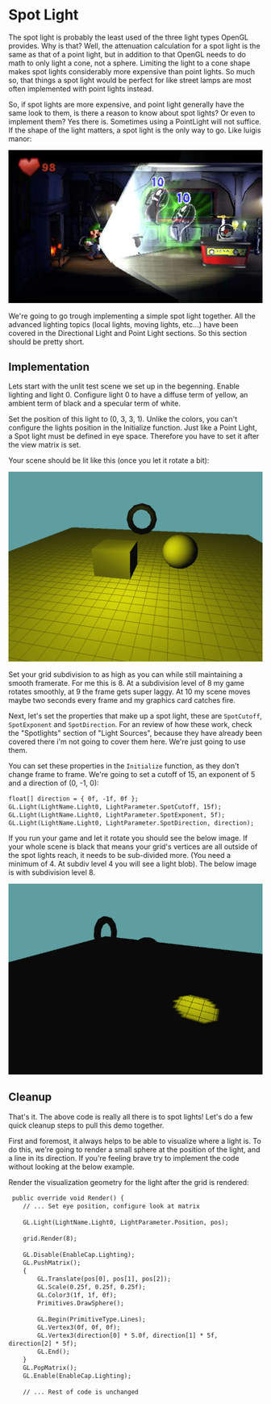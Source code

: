 # Spot Light    
The spot light is probably the least used of the three light types OpenGL provides. Why is that? Well, the attenuation calculation for a spot light is the same as that of a point light, but in addition to that OpenGL needs to do math to only light a cone, not a sphere. Limiting the light to a cone shape makes spot lights considerably more expensive than point lights. So much so, that things a spot light would be perfect for like street lamps are most often implemented with point lights instead.

So, if spot lights are more expensive, and point light generally have the same look to them, is there a reason to know about spot lights? Or even to implement them? Yes there is. Sometimes using a PointLight will not suffice. If the shape of the light matters, a spot light is the only way to go. Like luigis manor:

![LIGHT](luigis_manor.jpg)

We're going to go trough implementing a simple spot light together. All the advanced lighting topics (local lights, moving lights, etc...) have been covered in the Directional Light and Point Light sections. So this section should be pretty short.

## Implementation

Lets start with the unlit test scene we set up in the begenning. 
Enable lighting and light 0. Configure light 0 to have a diffuse term of yellow, an ambient term of black and a specular term of white.

Set the position of this light to  (0, 3, 3, 1). Unlike the colors, you can't configure the lights position in the Initialize function. Just like a Point Light, a Spot light must be defined in eye space. Therefore you have to set it after the view matrix is set.

Your scene should be lit like this (once you let it rotate a bit):

![S1](spot2.png)

Set your grid subdivision to as high as you can while still maintaining a smooth framerate. For me this is 8. At a subdivision level of 8 my game rotates smoothly, at 9 the frame gets super laggy. At 10 my scene moves maybe two seconds every frame and my graphics card catches fire.

Next, let's set the properties that make up a spot light, these are ```SpotCutoff```, ```SpotExponent``` and ```SpotDirection```. For an review of how these work, check the "Spotlights" section of "Light Sources", because they have already been covered there i'm not going to cover them here. We're just going to use them.

You can set these properties in the ```Initialize``` function, as they don't change frame to frame. We're going to set a cutoff of 15, an exponent of 5 and a direction of  (0, -1, 0):

```
float[] direction = { 0f, -1f, 0f };
GL.Light(LightName.Light0, LightParameter.SpotCutoff, 15f);
GL.Light(LightName.Light0, LightParameter.SpotExponent, 5f);
GL.Light(LightName.Light0, LightParameter.SpotDirection, direction);
```

If you run your game and let it rotate you should see the below image. If your whole scene is black that means your grid's vertices are all outside of the spot lights reach, it needs to be sub-divided more. (You need a minimum of 4. At subdiv level 4 you will see a light blob). The below image is with subdivision level 8.

![S3](spot3.png)

## Cleanup
That's it. The above code is really all there is to spot lights! Let's do a few quick cleanup steps to pull this demo together.

First and foremost, it always helps to be able to visualize where a light is. To do this, we're going to render a small sphere at the position of the light, and a line in its direction. If you're feeling brave try to implement the code without looking at the below example.

Render the visualization geometry for the light after the grid is rendered:

```
 public override void Render() {
    // ... Set eye position, configure look at matrix

    GL.Light(LightName.Light0, LightParameter.Position, pos);

    grid.Render(8);

    GL.Disable(EnableCap.Lighting);
    GL.PushMatrix();
    {
        GL.Translate(pos[0], pos[1], pos[2]);
        GL.Scale(0.25f, 0.25f, 0.25f);
        GL.Color3(1f, 1f, 0f);
        Primitives.DrawSphere();

        GL.Begin(PrimitiveType.Lines);
        GL.Vertex3(0f, 0f, 0f);
        GL.Vertex3(direction[0] * 5.0f, direction[1] * 5f, direction[2] * 5f);
        GL.End();
    }
    GL.PopMatrix();
    GL.Enable(EnableCap.Lighting);
    
    // ... Rest of code is unchanged
```